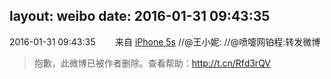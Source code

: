 layout: weibo
date: 2016-01-31 09:43:35
---
<meta name="referrer" content="no-referrer" />

2016-01-31 09:43:35  &nbsp;&nbsp;&nbsp;&nbsp;&nbsp;&nbsp; 来自 <a href="sinaweibo://customweibosource" rel="nofollow">iPhone 5s</a>
//@王小妮: //@喷嚏网铂程:转发微博
>  抱歉，此微博已被作者删除。查看帮助：http://t.cn/Rfd3rQV
